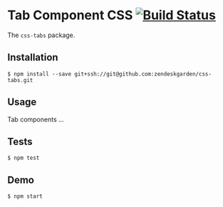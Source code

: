 # Tab Component CSS [![Build Status](https://magnum.travis-ci.com/zendeskgarden/css-tabs.svg?token=tabs&branch=master)](https://magnum.travis-ci.com/zendeskgarden/css-tabs)

The `css-tabs` package.

## Installation

    $ npm install --save git+ssh://git@github.com:zendeskgarden/css-tabs.git

## Usage

Tab components ...

## Tests

    $ npm test

## Demo

    $ npm start
